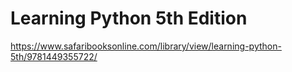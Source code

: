 # Learning Python 5th Edition

https://www.safaribooksonline.com/library/view/learning-python-5th/9781449355722/
